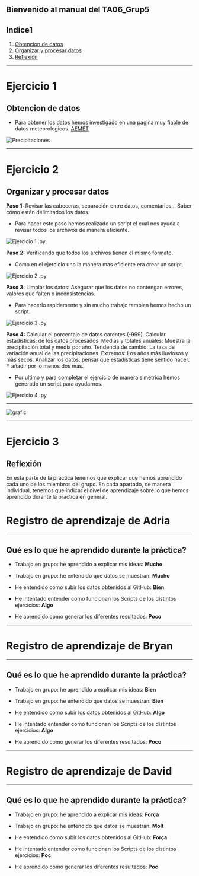 Bienvenido al manual del TA06_Grup5
---
## Indice1
1. [Obtencion de datos](#ejercicio-1)
2. [Organizar y procesar datos](#ejercicio-2)
3. [Reflexión](#ejercicio-3)

---
<!-- Ejercicio 1 -->
# Ejercicio 1
## Obtencion de datos
 - Para obtener los datos hemos investigado en una pagina  muy fiable de datos meteorologicos.
 [AEMET](https://opendata.aemet.es/centrodedescargas/productosAEMET)

![Precipitaciones](imagenes/preci.png) 


---
<!-- Ejercicio 2 -->
# Ejercicio 2
## Organizar y procesar datos

**Paso 1:** Revisar las cabeceras, separación entre datos, comentarios… Saber cómo están delimitados los datos.
- Para hacer este paso hemos realizado un script el cual nos ayuda a revisar todos los archivos de manera eficiente.

![Ejercicio 1 .py](imagenes/py1.png)


**Paso 2:** Verificando que todos los archivos tienen el mismo formato.
- Como en el ejercicio uno la manera mas eficiente era crear un script.

![Ejercicio 2 .py](imagenes/py2.png)

**Paso 3:** Limpiar los datos: Asegurar que los datos no contengan errores, valores que falten o inconsistencias.
- Para hacerlo rapidamente y sin mucho trabajo tambien hemos hecho un script.

![Ejercicio 3 .py](imagenes/py3.png)

**Paso 4:** Calcular el porcentaje de datos carentes (-999). Calcular estadísticas: de los datos procesados. Medias y totales anuales: Muestra la precipitación total y media por año. Tendencia de cambio: La tasa de variación anual de las precipitaciones. Extremos: Los años más lluviosos y más secos. Analizar los datos: pensar qué estadísticas tiene sentido hacer. Y añadir por lo menos dos más.
- Por ultimo y para completar el ejercicio de manera simetrica hemos generado un script para ayudarnos.

![Ejercicio 4 .py](imagenes/py4.png)

---

![grafic](imagenes/grafic.png)

---
<!-- Ejercicio 3 -->
# Ejercicio 3
## Reflexión

En esta parte de la práctica tenemos que explicar que hemos aprendido cada uno de los miembros del grupo.
En cada apartado, de manera individual, tenemos que indicar el nivel de aprendizaje sobre lo que hemos aprendido durante la practica en general.

# Registro de aprendizaje de Adria
---
## Qué es lo que he aprendido durante la práctica?
- Trabajo en grupo: he aprendido a explicar mis ideas: **Mucho**

- Trabajo en grupo: he entendido que datos se muestran: **Mucho**

- He entendido como subir los datos obtenidos al GitHub: **Bien**

- He intentado entender como funcionan los Scripts de los distintos ejercicios: **Algo**

- He aprendido como generar los diferentes resultados: **Poco**

---
# Registro de aprendizaje de Bryan
---
## Qué es lo que he aprendido durante la práctica?
- Trabajo en grupo: he aprendido a explicar mis ideas: **Bien**

- Trabajo en grupo: he entendido que datos se muestran: **Bien**

- He entendido como subir los datos obtenidos al GitHub: **Algo**

- He intentado entender como funcionan los Scripts de los distintos ejercicios: **Algo**

- He aprendido como generar los diferentes resultados: **Poco**

---
# Registro de aprendizaje de David
---
## Qué es lo que he aprendido durante la práctica?
- Trabajo en grupo: he aprendido a explicar mis ideas: **Força**

- Trabajo en grupo: he entendido que datos se muestran: **Molt**

- He entendido como subir los datos obtenidos al GitHub: **Força**

- He intentado entender como funcionan los Scripts de los distintos ejercicios: **Poc**

- He aprendido como generar los diferentes resultados: **Poc**


